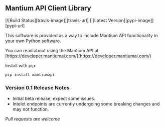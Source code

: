 ## Mantium API Client Library

[![Build Status][travis-image]][travis-url]
[![Latest Version][pypi-image]][pypi-url]

This software is provided as a way to include Mantium API functionality in your own Python software.

You can read about using the Mantium API at [https://developer.mantiumai.com/](https://developer.mantiumai.com/) 

Install with pip:

```bash
pip install mantiumapi
```

### Version 0.1 Release Notes 
* Initial beta release, expect some issues.
* Intelet endpoints are currently undergoing some breaking changes and may not function.

*Pull requests are welcome*

